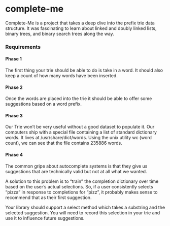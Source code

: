 # complete-me

Complete-Me is a project that takes a deep dive into the prefix trie data structure. It was fascinating to learn about linked and doubly linked lists, binary trees, and binary search trees along the way. 

[](https://i.gyazo.com/77f415128f0ea9ae46b80a61a127d9dc.gif)

### Requirements

#### Phase 1

The first thing your trie should be able to do is take in a word. It should also keep a count of how many words have been inserted.

#### Phase 2

Once the words are placed into the trie it should be able to offer some suggestions based on a word prefix.

#### Phase 3

Our Trie won’t be very useful without a good dataset to populate it. Our computers ship with a special file containing a list of standard dictionary words. It lives at /usr/share/dict/words. Using the unix utility wc (word count), we can see that the file contains 235886 words.

#### Phase 4

The common gripe about autocomplete systems is that they give us suggestions that are technically valid but not at all what we wanted.

A solution to this problem is to “train” the completion dictionary over time based on the user’s actual selections. So, if a user consistently selects “pizza” in response to completions for “pizz”, it probably makes sense to recommend that as their first suggestion.

Your library should support a select method which takes a substring and the selected suggestion. You will need to record this selection in your trie and use it to influence future suggestions.
